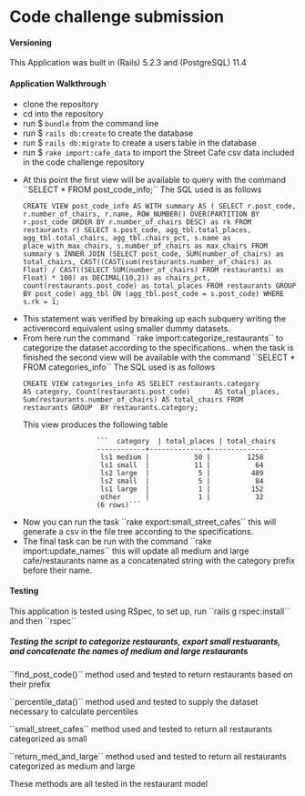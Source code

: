 # Code challenge submission

<h4>Versioning</h4>

<p>This Application was built in (Rails) 5.2.3 and (PostgreSQL) 11.4</p>

<h4>Application Walkthrough</h4>

  - clone the repository
  - cd into the repository
  - run $ ``bundle`` from the command line
  - run $ ``rails db:create`` to create the database
  - run $ ``rails db:migrate`` to create a users table in the database
  - run $ ``rake import:cafe_data`` to import the Street Cafe csv data included in the code challenge repository
  
<ul>
  
  <li>At this point the first view will be available to query with the command ``SELECT * FROM post_code_info;`` The SQL used is as follows </li>

``CREATE VIEW post_code_info
              AS
              WITH summary AS (
                SELECT
                    r.post_code,
                    r.number_of_chairs,
                    r.name,
                    ROW_NUMBER() OVER(PARTITION BY r.post_code ORDER BY r.number_of_chairs DESC) as rk
                 FROM restaurants r)
              SELECT s.post_code, agg_tbl.total_places, agg_tbl.total_chairs, agg_tbl.chairs_pct, s.name as          place_with_max_chairs, s.number_of_chairs as max_chairs
              FROM summary s
              INNER JOIN (SELECT post_code,
                                   SUM(number_of_chairs) as total_chairs,
                                   CAST((CAST(sum(restaurants.number_of_chairs) as Float) / CAST((SELECT SUM(number_of_chairs) FROM restaurants) as Float) * 100) as DECIMAL(10,2)) as chairs_pct,
                                   count(restaurants.post_code) as total_places
                                   FROM restaurants GROUP BY post_code) agg_tbl ON (agg_tbl.post_code = s.post_code)
              WHERE s.rk = 1;``
              
<li>This statement was verified by breaking up each subquery writing the activerecord equivalent using smaller dummy datasets.</li>
              
  <li>From here run the command ``rake import:categorize_restaurants`` to categorize the dataset according to the specifications.. when the task is finished the second view will be available with the command ``SELECT * FROM categories_info`` The SQL used is as follows </li>

``CREATE VIEW categories_info
              AS
                SELECT restaurants.category              AS category,
                       Count(restaurants.post_code)      AS total_places,
                       Sum(restaurants.number_of_chairs) AS total_chairs
                FROM   restaurants
                GROUP  BY restaurants.category;``
                

<p>This view produces the following table</p>

                      ```  category  | total_places | total_chairs 
                      ------------+--------------+--------------
                       ls1 medium |           50 |         1258
                       ls1 small  |           11 |           64
                       ls2 large  |            5 |          489
                       ls2 small  |            5 |           84
                       ls1 large  |            1 |          152
                       other      |            1 |           32
                      (6 rows)```
                
  <li>Now you can run the task ``rake export:small_street_cafes`` this will generate a csv in the file tree according to the specifications.</li>

  <li>The final task can be run with the command ``rake import:update_names`` this will update all medium and large cafe/restaurants name as a concatenated string with the category prefix before their name.</li>

</ul>

<h4>Testing</h4>

<p>This application is tested using RSpec, to set up, run ``rails g rspec:install`` and then ``rspec``</p>

<h5>Testing the script to categorize restaurants, export small restuarants, and concatenate the names of medium and large restaurants</h5>

<p>``find_post_code()`` method used and tested to return restaurants based on their prefix</p>
<p>``percentile_data()`` method used and tested to supply the dataset necessary to calculate percentiles</p>
<p>``small_street_cafes`` method used and tested to return all restaurants categorized as small</p>
<p>``return_med_and_large`` method used and tested to return all restaurants categorized as medium and large</p>
<p>These methods are all tested in the restaurant model</p>
  




